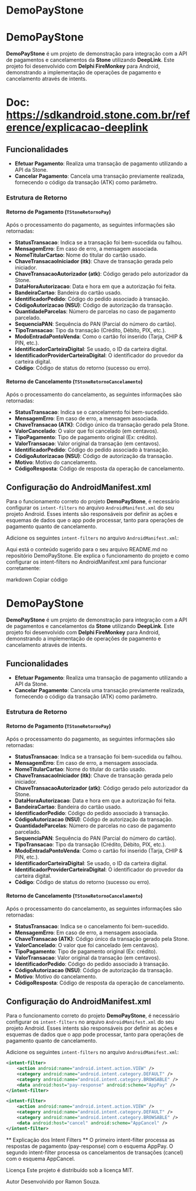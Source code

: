 # DemoPayStone


# DemoPayStone

**DemoPayStone** é um projeto de demonstração para integração com a API de pagamentos e cancelamentos da **Stone** utilizando **DeepLink**. Este projeto foi desenvolvido com **Delphi FireMonkey** para Android, demonstrando a implementação de operações de pagamento e cancelamento através de intents.

# Doc: https://sdkandroid.stone.com.br/reference/explicacao-deeplink

## Funcionalidades

- **Efetuar Pagamento**: Realiza uma transação de pagamento utilizando a API da Stone.
- **Cancelar Pagamento**: Cancela uma transação previamente realizada, fornecendo o código da transação (ATK) como parâmetro.

### Estrutura de Retorno

#### Retorno de Pagamento (`TStoneRetornoPay`)
Após o processamento do pagamento, as seguintes informações são retornadas:

- **StatusTransacao**: Indica se a transação foi bem-sucedida ou falhou.
- **MensagemErro**: Em caso de erro, a mensagem associada.
- **NomeTitularCartao**: Nome do titular do cartão usado.
- **ChaveTransacaoIniciador (itk)**: Chave de transação gerada pelo iniciador.
- **ChaveTransacaoAutorizador (atk)**: Código gerado pelo autorizador da Stone.
- **DataHoraAutorizacao**: Data e hora em que a autorização foi feita.
- **BandeiraCartao**: Bandeira do cartão usado.
- **IdentificadorPedido**: Código do pedido associado à transação.
- **CódigoAutorizacao (NSU)**: Código de autorização da transação.
- **QuantidadeParcelas**: Número de parcelas no caso de pagamento parcelado.
- **SequenciaPAN**: Sequência do PAN (Parcial do número do cartão).
- **TipoTransacao**: Tipo da transação (Crédito, Débito, PIX, etc.).
- **ModoEntradaPontoVenda**: Como o cartão foi inserido (Tarja, CHIP & PIN, etc.).
- **IdentificadorCarteiraDigital**: Se usado, o ID da carteira digital.
- **IdentificadorProviderCarteiraDigital**: O identificador do provedor da carteira digital.
- **Código**: Código de status do retorno (sucesso ou erro).

#### Retorno de Cancelamento (`TStoneRetornoCancelamento`)
Após o processamento do cancelamento, as seguintes informações são retornadas:

- **StatusTransacao**: Indica se o cancelamento foi bem-sucedido.
- **MensagemErro**: Em caso de erro, a mensagem associada.
- **ChaveTransacao (ATK)**: Código único da transação gerado pela Stone.
- **ValorCancelado**: O valor que foi cancelado (em centavos).
- **TipoPagamento**: Tipo de pagamento original (Ex: crédito).
- **ValorTransacao**: Valor original da transação (em centavos).
- **IdentificadorPedido**: Código do pedido associado à transação.
- **CódigoAutorizacao (NSU)**: Código de autorização da transação.
- **Motivo**: Motivo do cancelamento.
- **CódigoResposta**: Código de resposta da operação de cancelamento.

## Configuração do AndroidManifest.xml

Para o funcionamento correto do projeto **DemoPayStone**, é necessário configurar os `intent-filters` no arquivo `AndroidManifest.xml` do seu projeto Android. Esses intents são responsáveis por definir as ações e esquemas de dados que o app pode processar, tanto para operações de pagamento quanto de cancelamento.

Adicione os seguintes `intent-filters` no arquivo `AndroidManifest.xml`:


Aqui está o conteúdo sugerido para o seu arquivo README.md no repositório DemoPayStone. Ele explica o funcionamento do projeto e como configurar os intent-filters no AndroidManifest.xml para funcionar corretamente:

markdown
Copiar código
# DemoPayStone

**DemoPayStone** é um projeto de demonstração para integração com a API de pagamentos e cancelamentos da **Stone** utilizando **DeepLink**. Este projeto foi desenvolvido com **Delphi FireMonkey** para Android, demonstrando a implementação de operações de pagamento e cancelamento através de intents.

## Funcionalidades

- **Efetuar Pagamento**: Realiza uma transação de pagamento utilizando a API da Stone.
- **Cancelar Pagamento**: Cancela uma transação previamente realizada, fornecendo o código da transação (ATK) como parâmetro.

### Estrutura de Retorno

#### Retorno de Pagamento (`TStoneRetornoPay`)
Após o processamento do pagamento, as seguintes informações são retornadas:

- **StatusTransacao**: Indica se a transação foi bem-sucedida ou falhou.
- **MensagemErro**: Em caso de erro, a mensagem associada.
- **NomeTitularCartao**: Nome do titular do cartão usado.
- **ChaveTransacaoIniciador (itk)**: Chave de transação gerada pelo iniciador.
- **ChaveTransacaoAutorizador (atk)**: Código gerado pelo autorizador da Stone.
- **DataHoraAutorizacao**: Data e hora em que a autorização foi feita.
- **BandeiraCartao**: Bandeira do cartão usado.
- **IdentificadorPedido**: Código do pedido associado à transação.
- **CódigoAutorizacao (NSU)**: Código de autorização da transação.
- **QuantidadeParcelas**: Número de parcelas no caso de pagamento parcelado.
- **SequenciaPAN**: Sequência do PAN (Parcial do número do cartão).
- **TipoTransacao**: Tipo da transação (Crédito, Débito, PIX, etc.).
- **ModoEntradaPontoVenda**: Como o cartão foi inserido (Tarja, CHIP & PIN, etc.).
- **IdentificadorCarteiraDigital**: Se usado, o ID da carteira digital.
- **IdentificadorProviderCarteiraDigital**: O identificador do provedor da carteira digital.
- **Código**: Código de status do retorno (sucesso ou erro).

#### Retorno de Cancelamento (`TStoneRetornoCancelamento`)
Após o processamento do cancelamento, as seguintes informações são retornadas:

- **StatusTransacao**: Indica se o cancelamento foi bem-sucedido.
- **MensagemErro**: Em caso de erro, a mensagem associada.
- **ChaveTransacao (ATK)**: Código único da transação gerado pela Stone.
- **ValorCancelado**: O valor que foi cancelado (em centavos).
- **TipoPagamento**: Tipo de pagamento original (Ex: crédito).
- **ValorTransacao**: Valor original da transação (em centavos).
- **IdentificadorPedido**: Código do pedido associado à transação.
- **CódigoAutorizacao (NSU)**: Código de autorização da transação.
- **Motivo**: Motivo do cancelamento.
- **CódigoResposta**: Código de resposta da operação de cancelamento.

## Configuração do AndroidManifest.xml

Para o funcionamento correto do projeto **DemoPayStone**, é necessário configurar os `intent-filters` no arquivo `AndroidManifest.xml` do seu projeto Android. Esses intents são responsáveis por definir as ações e esquemas de dados que o app pode processar, tanto para operações de pagamento quanto de cancelamento.

Adicione os seguintes `intent-filters` no arquivo `AndroidManifest.xml`:

```xml
<intent-filter>
    <action android:name="android.intent.action.VIEW" />
    <category android:name="android.intent.category.DEFAULT" />
    <category android:name="android.intent.category.BROWSABLE" />
    <data android:host="pay-response" android:scheme="AppPay" />
</intent-filter>

<intent-filter>
    <action android:name="android.intent.action.VIEW" />
    <category android:name="android.intent.category.DEFAULT" />
    <category android:name="android.intent.category.BROWSABLE" />
    <data android:host="cancel" android:scheme="AppCancel" />
</intent-filter>
```
** Explicação dos Intent Filters **
O primeiro intent-filter processa as respostas de pagamento (pay-response) com o esquema AppPay.
O segundo intent-filter processa os cancelamentos de transações (cancel) com o esquema AppCancel.

Licença
Este projeto é distribuído sob a licença MIT.

Autor
Desenvolvido por Ramon Souza.
